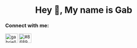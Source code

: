 <h1 align="center">Hey 🤟, My name is Gab</h1>


<h3 align="left">Connect with me:</h3>
<p align="left">
<a href="https://linkedin.com/in/gabrielleemanoela" target="blank"><img align="center" src="https://cdn.jsdelivr.net/npm/simple-icons@3.0.1/icons/linkedin.svg" alt="gabrielleemanoela" height="30" width="40" /></a>
<a href="https://discord.gg/#8689" target="blank"><img align="center" src="https://cdn.jsdelivr.net/npm/simple-icons@3.0.1/icons/discord.svg" alt="#8689" height="30" width="40" /></a>
</p>

